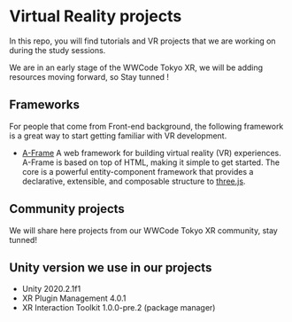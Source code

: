 # Virtual Reality projects

In this repo, you will find tutorials and VR projects that we are working on during the study sessions. 

We are in an early stage of the WWCode Tokyo XR, we will be adding resources moving forward, so Stay tunned !


## Frameworks

For people that come from Front-end background, the following framework is a great way to start getting familiar with VR development.

* [A-Frame](https://aframe.io/)
A web framework for building virtual reality (VR) experiences. A-Frame is based on top of HTML, making it simple to get started. The core is a powerful entity-component framework that provides a declarative, extensible, and composable structure to [three.js](https://threejs.org/).

## Community projects

We will share here projects from our WWCode Tokyo XR community, stay tunned!

## Unity version we use in our projects
+ Unity 2020.2.1f1   
+ XR Plugin Management 4.0.1
+ XR Interaction Toolkit 1.0.0-pre.2 (package manager)
